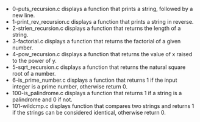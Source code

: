 - 0-puts_recursion.c displays a function that prints a string, followed by a new line.
- 1-print_rev_recursion.c displays a function that prints a string in reverse.
- 2-strlen_recursion.c displays a function that returns the length of a string.
- 3-factorial.c displays a function that returns the factorial of a given number.
- 4-pow_recursion.c displays a function that returns the value of x raised to the power of y.
- 5-sqrt_recursion.c displays a function that returns the natural square root of a number.
- 6-is_prime_number.c displays a function that returns 1 if the input integer is a prime number, otherwise return 0.
- 100-is_palindrome.c displays a function that returns 1 if a string is a palindrome and 0 if not.
- 101-wildcmp.c displays function that compares two strings and returns 1 if the strings can be considered identical, otherwise return 0.

